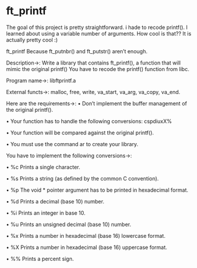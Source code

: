 # ft_printf

The goal of this project is pretty straightforward. i hade to recode printf().
I learned about using a variable number of arguments. How cool is that??
It is actually pretty cool :)

ft_printf Because ft_putnbr() and ft_putstr() aren’t enough.

Description->: Write a library that contains ft_printf(), a function that will mimic the original printf() You have to recode the printf() function from libc.

Program name->: libftprintf.a

External functs->: malloc, free, write, va_start, va_arg, va_copy, va_end.

Here are the requirements->:
• Don’t implement the buffer management of the original printf().

• Your function has to handle the following conversions: cspdiuxX%

• Your function will be compared against the original printf().

• You must use the command ar to create your library.

You have to implement the following conversions->:

• %c Prints a single character.

• %s Prints a string (as defined by the common C convention).

• %p The void * pointer argument has to be printed in hexadecimal format.

• %d Prints a decimal (base 10) number.

• %i Prints an integer in base 10.

• %u Prints an unsigned decimal (base 10) number.

• %x Prints a number in hexadecimal (base 16) lowercase format.

• %X Prints a number in hexadecimal (base 16) uppercase format.

• %% Prints a percent sign.
